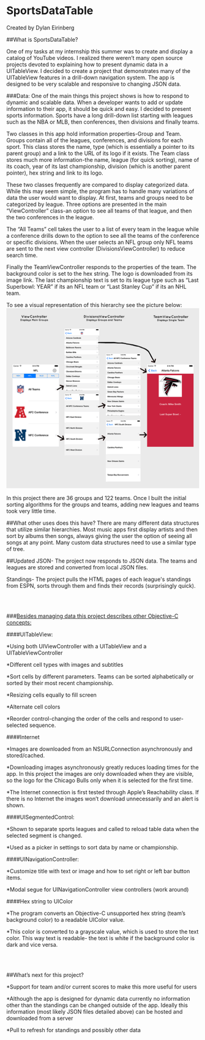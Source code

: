 SportsDataTable
==========================
Created by Dylan Eirinberg


##What is SportsDataTable?

One of my tasks at my internship this summer was to create and display a catalog of YouTube videos. I realized there weren’t many open source projects devoted to explaining how to present dynamic data in a UITableView. I decided to create a project that demonstrates many of the UITableView features in a drill-down navigation system. The app is designed to be very scalable and responsive to changing JSON data.

###Data: 
One of the main things this project shows is how to respond to dynamic and scalable data. When a developer wants to add or update information to their app, it should be quick and easy. I decided to present sports information. Sports have a long drill-down list starting with leagues such as the NBA or MLB, then conferences, then divisions and finally teams.

Two classes in this app hold information properties-Group and Team. Groups contain all of the leagues, conferences, and divisions for each sport. This class stores the name, type (which is essentially a pointer to its parent group) and a link to the URL of its logo if it exists.  The Team class stores much more information-the name, league (for quick sorting), name of its coach, year of its last championship, division (which is another parent pointer), hex string and link to its logo. 

These two classes frequently are compared to display categorized data. While this may seem simple, the program has to handle many variations of data the user would want to display. At first, teams and groups need to be categorized by league. Three options are presented in the main “ViewController” class-an option to see all teams of that league, and then the two conferences in the league. 

The “All Teams” cell takes the user to a list of every team in the league while a conference drills down to the option to see all the teams of the conference or specific divisions. When the user selects an NFL group only NFL teams are sent to the next view controller (DivisionsViewController) to reduce search time. 

Finally the TeamViewController responds to the properties of the team. The background color is set to the hex string. The logo is downloaded from its image link. The last championship text is set to its league type such as “Last Superbowl: YEAR” if its an NFL team or “Last Stanley Cup” if its an NHL team.

To see a visual representation of this hierarchy see the picture below:
![alt text](/SportsHierarchy.png "VCHierarchy")

In this project there are 36 groups and 122 teams. Once I built the initial sorting algorithms for the groups and teams, adding new leagues and teams took very little time.

##What other uses does this have?
There are many different data structures that utilize similar hierarchies. Most music apps first display artists and then sort by albums then songs, always giving the user the option of seeing all songs at any point. Many custom data structures need to use a similar type of tree.

##Updated
JSON- The project now responds to JSON data. The teams and leagues are stored and converted from local JSON files. 

Standings- The project pulls the HTML pages of each league's standings from ESPN, sorts through them and finds their records (surprisingly quick).

<br></br>

###<u>Besides managing data this project describes other Objective-C concepts:</u>

####UITableView:
<p>*Using both UIViewController with a UITableView and a UITableViewController</p>
<p>*Different cell types with images and subtitles</p>
<p>*Sort cells by different parameters. Teams can be sorted alphabetically or sorted by their most recent championship.</p>
<p>*Resizing cells equally to fill screen</p>
<p>*Alternate cell colors</p>
<p>*Reorder control-changing the order of the cells and respond to user-selected sequence.</p>

####Internet
<p>*Images are downloaded from an NSURLConnection asynchronously and stored/cached.</p>
<p>*Downloading images asynchronously greatly reduces loading times for the app. In this project the images are only downloaded when they are visible, so the logo for the Chicago Bulls only when it is selected for the first time.</p>
<p>*The Internet connection is first tested through Apple’s Reachability class. If there is no Internet the images won’t download unnecessarily and an alert is shown.</p>

####UISegmentedControl:
<p>*Shown to separate sports leagues and called to reload table data when the selected segment is changed.</p>
<p>*Used as a picker in settings to sort data by name or championship.</p>

####UINavigationController:
<p>*Customize title with text or image and how to set right or left bar button items.</p>
<p>*Modal segue for UINavigationController view controllers (work around)</p>


####Hex string to UIColor
<p>*The program converts an Objective-C unsupported hex string (team’s background color) to a readable UIColor value.</p>
<p>*This color is converted to a grayscale value, which is used to store the text color. This way text is readable- the text is white if the background color is dark and vice versa.</p>

<br></br>

##What’s next for this project?
<p>*Support for team and/or current scores to make this more useful for users </p>
<p>*Although the app is designed for dynamic data currently no information other than the standings can be changed outside of the app. Ideally this information (most likely JSON files detailed above) can be hosted and downloaded from a server </p>
<p>*Pull to refresh for standings and possibly other data </p>









